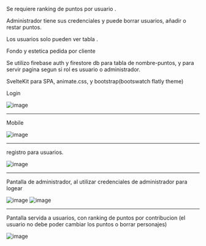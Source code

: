 
Se requiere ranking de puntos  por usuario .  

Administrador tiene sus credenciales y puede borrar usuarios, añadir o restar puntos.

Los usuarios  solo pueden ver tabla .

Fondo y estetica pedida por cliente


Se utilizo firebase auth y firestore db para tabla de nombre-puntos, y para servir pagina segun si rol es usuario o administrador.


SvelteKit para SPA, animate.css, y bootstrap(bootswatch flatly theme)

Login

![image](https://user-images.githubusercontent.com/46230600/168585437-93309f53-90e7-4d33-8468-ee626d1bb410.png)

<hr>
Mobile 


![image](https://user-images.githubusercontent.com/46230600/168585493-d7c1e181-25ae-4719-8f14-b6bde35aa8c4.png)


<hr>

registro para usuarios.


![image](https://user-images.githubusercontent.com/46230600/168584701-8315c0c5-78d4-4c93-8157-bc5a48789b32.png)


<hr>
Pantalla de administrador, al utilizar credenciales de administrador para logear
 
![image](https://user-images.githubusercontent.com/46230600/168585013-49bc4755-4111-41a4-abb2-d476ff145bda.png)
![image](https://user-images.githubusercontent.com/46230600/168586421-c9bb6e3e-2da9-4d49-befa-4ae216d2922c.png)


<hr>
Pantalla servida a usuarios,  con ranking de puntos por contribucion (el usuario no debe poder cambiar los puntos o borrar personajes)

![image](https://user-images.githubusercontent.com/46230600/168584826-fc49ee9e-9058-4e8d-a997-218a80336236.png)

 
